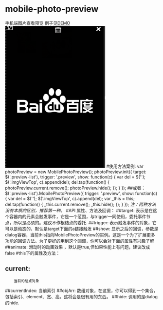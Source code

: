 # mobile-photo-preview
手机端图片查看预览
例子见[DEMO](http://www.lovewebgames.com/jsmodule/mobile-photo-preview.html)  
![预览效果:](/example/mobile-photo-preview.png "点击预览效果")
#使用方法案例:
		var photoPreview = new MobilePhotoPreview();
		photoPreview.init({
			target: $('.preview-list'),
			trigger: '.preview',
			show: function(c) {
				var del = $('<span class="icon-del"><span>');
				$('.imgViewTop', c).append(del);
				del.tap(function() {
					photoPreview.current.remove();
					photoPreview.hide();
				});
			}
		});
##或者：
		$('.preview-list').MobilePhotoPreview({
			trigger: '.preview',
			show: function(c) {
				var del = $('<span class="icon-del"><span>');
				$('.imgViewTop', c).append(del);
				var _this = this;
				del.tap(function() {
					_this.current.remove();
					_this.hide();
				});
			}
		});
*注：两种方法没有本质的区别，推荐第一种。*
#API 属性、方法及回调：
##target:
		表示是在这个容器内的元素会触发事件，它是一个范围，与trigger一同使用，委托事件节点，所以是必须的。建议不作根结点的委托.
##trigger:
		表示触发事件的对象，它可以是动态的，默认是target下面的a链接触发
##show:
		显示之后的回调，参数是dialog容器，当前this指向MobilePhotoPreview的实例。这是一个为了扩展更多功能的回调方法。为了更好的用到这个回调，你可以会对下面的属性有兴趣了解
##animate:
		滑动时的动画效果 ，默认是true,但如果性能上有问题，建议改成false
#this下的属性及方法：
## current:
		当前的结点对象
##currentIndex:
		当前索引
##objArr:
		数组对象，在这里，你可以得到一个集合，包括索引、element、宽、高。这将会是很有用的东西。
##hide:
		调用的是dialog的hide.
